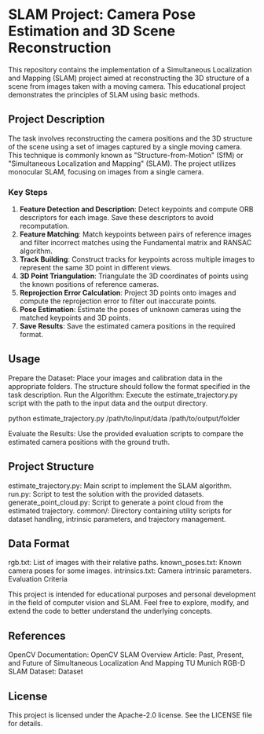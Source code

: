 # SLAM Project: Camera Pose Estimation and 3D Scene Reconstruction

This repository contains the implementation of a Simultaneous Localization and Mapping (SLAM) project aimed at reconstructing the 3D structure of a scene from images taken with a moving camera. This educational project demonstrates the principles of SLAM using basic methods.

## Project Description

The task involves reconstructing the camera positions and the 3D structure of the scene using a set of images captured by a single moving camera. This technique is commonly known as "Structure-from-Motion" (SfM) or "Simultaneous Localization and Mapping" (SLAM). The project utilizes monocular SLAM, focusing on images from a single camera.

### Key Steps

1. **Feature Detection and Description**: Detect keypoints and compute ORB descriptors for each image. Save these descriptors to avoid recomputation.
2. **Feature Matching**: Match keypoints between pairs of reference images and filter incorrect matches using the Fundamental matrix and RANSAC algorithm.
3. **Track Building**: Construct tracks for keypoints across multiple images to represent the same 3D point in different views.
4. **3D Point Triangulation**: Triangulate the 3D coordinates of points using the known positions of reference cameras.
5. **Reprojection Error Calculation**: Project 3D points onto images and compute the reprojection error to filter out inaccurate points.
6. **Pose Estimation**: Estimate the poses of unknown cameras using the matched keypoints and 3D points.
7. **Save Results**: Save the estimated camera positions in the required format.

## Usage

Prepare the Dataset: Place your images and calibration data in the appropriate folders. The structure should follow the format specified in the task description.
Run the Algorithm: Execute the estimate_trajectory.py script with the path to the input data and the output directory.

python estimate_trajectory.py /path/to/input/data /path/to/output/folder

Evaluate the Results: Use the provided evaluation scripts to compare the estimated camera positions with the ground truth.

## Project Structure

estimate_trajectory.py: Main script to implement the SLAM algorithm.
run.py: Script to test the solution with the provided datasets.
generate_point_cloud.py: Script to generate a point cloud from the estimated trajectory.
common/: Directory containing utility scripts for dataset handling, intrinsic parameters, and trajectory management.

## Data Format

rgb.txt: List of images with their relative paths.
known_poses.txt: Known camera poses for some images.
intrinsics.txt: Camera intrinsic parameters.
Evaluation Criteria

This project is intended for educational purposes and personal development in the field of computer vision and SLAM. Feel free to explore, modify, and extend the code to better understand the underlying concepts.

## References

OpenCV Documentation: OpenCV
SLAM Overview Article: Past, Present, and Future of Simultaneous Localization And Mapping
TU Munich RGB-D SLAM Dataset: Dataset

## License

This project is licensed under the Apache-2.0 license. See the LICENSE file for details.

